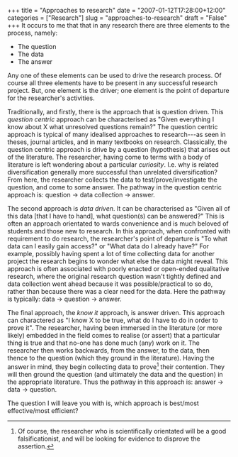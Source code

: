 +++
title = "Approaches to research"
date = "2007-01-12T17:28:00+12:00"
categories = ["Research"]
slug = "approaches-to-research"
draft = "False"
+++
It occurs to me that that in any research there are three elements to
the process, namely:

-   The question
-   The data
-   The answer

Any one of these elements can be used to drive the research process.
Of course all three elements have to be present in any successful
research project. But, one element is the driver; one element is the
point of departure for the researcher's activities.

Traditionally, and firstly, there is the approach that is question
driven. This _question centric_ approach can be characterised as
"Given everything I know about X what unresolved questions remain?"
The question centric approach is typical of many idealised
approaches to research---as seen in theses, journal articles, and in many
textbooks on research. Classically, the question centric approach
is drive by a question (hypothesis) that arises out of the
literature. The researcher, having come to terms with a body of
literature is left wondering about a particular _curiosity_.
I.e. why is related diversification generally more successful
than unrelated diversification? From here, the researcher collects
the data to test/prove/investigate the question, and come to some
answer. The pathway in the question centric approach is:
question &rarr; data collection &rarr;  answer.

The second approach is _data driven_. It can be characterised as
"Given all of this data \[that I have to hand\], what question(s) can be
answered?" This is often an approach orientated to wards convenience
and is much beloved of students and those new to research. In this
approach, when confronted with requirement to do research, the
researcher's point of departure is "To what data can I easily gain
access?" or "What data do I already have?" For example, possibly
having spent a lot of time collecting data for another project the
research begins to wonder what else the data might reveal. This
approach is often associated with poorly enacted or open-ended
qualitative research, where the original research question wasn't
tightly defined and data collection went ahead because it was
possible/practical to so do, rather than because there was a clear need
for the data. Here the pathway is typically: data  &rarr;  question &rarr; answer.

The final approach, the _know it_ approach, is answer driven. This
approach can charactered as "I know X to be true, what do I have to do
in order to prove it". The researcher, having been immersed in the
literature (or more likely) embedded in the field comes to realise
(or assert) that a particular thing is true and that no-one has done
much (any) work on it. The researcher then works backwards, from the
answer, to the data, then thence to the question (which they ground in
the literature). Having the answer in mind, they begin collecting
data to prove[^1] their contention. They will then ground the question
(and ultimately the data and the question) in the appropriate
literature. Thus the pathway in this approach is: answer &rarr;
data &rarr; question.

The question I will leave you with is, which approach is best/most
effective/most efficient?


[^1]: Of course, the researcher who is scientifically orientated
will be a good falsificationist, and will be looking for evidence to disprove
the assertion.

